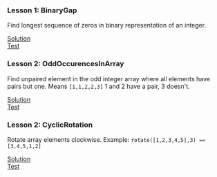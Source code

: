 ### Lesson 1: BinaryGap  
Find longest sequence of zeros in binary representation of an integer.

[Solution](/java/src/main/java/com/los/codility/CountBinaryGaps.java)  
[Test](/java/src/test/java/com/los/codility/CountBinaryGapsTest.java)  

### Lesson 2: OddOccurencesInArray
Find unpaired element in the odd integer array where all elements have pairs but one.
Means `[1,1,2,2,3]` 1 and 2 have a pair, 3 doesn't.

[Solution](/java/src/main/java/com/los/codility/OddOccurrencesInArray.java)  
[Test](/java/src/test/java/com/los/codility/OddOccurrencesInArrayTest.java)

### Lesson 2: CyclicRotation
Rotate array elements clockwise.
Example: `rotate([1,2,3,4,5],3) == [3,4,5,1,2]`

[Solution](/java/src/main/java/com/los/codility/CyclicRotation.java)  
[Test](/java/src/test/java/com/los/codility/CyclicRotationTest.java)